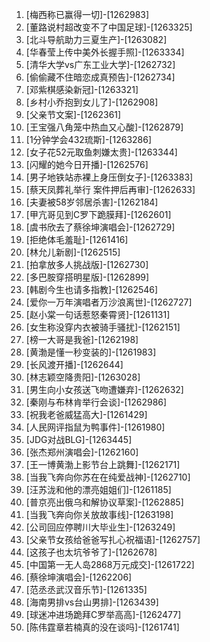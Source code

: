 
1. [梅西称已赢得一切]-[1262983]
1. [董路说村超改变不了中国足球]-[1263325]
1. [北斗导航助力三夏生产]-[1263082]
1. [华春莹上传中美外长握手照]-[1263334]
1. [清华大学vs广东工业大学]-[1262732]
1. [偷偷藏不住暗恋成真预告]-[1262734]
1. [邓紫棋感染新冠]-[1263321]
1. [乡村小乔抱到女儿了]-[1262908]
1. [父亲节文案]-[1262361]
1. [王宝强八角笼中热血又心酸]-[1262879]
1. [1分钟学会432琉斯]-[1263286]
1. [女子花52元取鱼刺嫌太贵]-[1263344]
1. [闪耀的她今日开播]-[1262576]
1. [男子地铁站赤裸上身压倒女子]-[1263383]
1. [蔡天凤葬礼举行 案件押后再审]-[1262633]
1. [夫妻被58岁邻居杀害]-[1262184]
1. [甲亢哥见到C罗下跪膜拜]-[1262601]
1. [虞书欣去了蔡徐坤演唱会]-[1262729]
1. [拒绝体毛羞耻]-[1261416]
1. [林允儿新剧]-[1262515]
1. [拍拿放多人挑战版]-[1262730]
1. [多巴胺穿搭明星版]-[1262899]
1. [韩剧今生也请多指教]-[1262546]
1. [爱你一万年演唱者万沙浪离世]-[1262727]
1. [赵小棠一句话惹怒秦霄贤]-[1261131]
1. [女生称没穿内衣被骑手骚扰]-[1262151]
1. [榜一大哥是我爸]-[1262198]
1. [黄渤是懂一秒变装的]-[1261983]
1. [长风渡开播]-[1262644]
1. [林志颖空降贵阳]-[1263028]
1. [男生向小女孩送飞吻遭嫌弃]-[1262632]
1. [秦刚与布林肯举行会谈]-[1262986]
1. [祝我老爸威猛高大]-[1261429]
1. [人民网评指鼠为鸭事件]-[1261980]
1. [JDG对战BLG]-[1263445]
1. [张杰郑州演唱会]-[1262160]
1. [王一博黄渤上影节台上跳舞]-[1262171]
1. [当我飞奔向你苏在在纯爱战神]-[1262710]
1. [汪苏泷和他的漂亮姐姐们]-[1261185]
1. [普京亮出俄乌和解协议草案]-[1262885]
1. [当我飞奔向你关放故事线]-[1263198]
1. [公司回应停聘川大毕业生]-[1263249]
1. [父亲节女孩给爸爸写扎心祝福语]-[1262757]
1. [这孩子也太坑爷爷了]-[1262678]
1. [中国第一无人岛2868万元成交]-[1261722]
1. [蔡徐坤演唱会]-[1262206]
1. [范丞丞武汉音乐节]-[1261335]
1. [海南男排vs台山男排]-[1263439]
1. [球迷冲进场跪拜C罗举高高]-[1262477]
1. [陈伟霆章若楠真的没在谈吗]-[1261741]